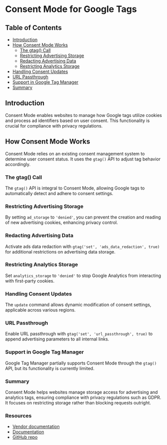 # Consent Mode for Google Tags

## Table of Contents
- [Introduction](#introduction)
- [How Consent Mode Works](#how-consent-mode-works)
  - [The gtag() Call](#the-gtag-call)
  - [Restricting Advertising Storage](#restricting-advertising-storage)
  - [Redacting Advertising Data](#redacting-advertising-data)
  - [Restricting Analytics Storage](#restricting-analytics-storage)
- [Handling Consent Updates](#handling-consent-updates)
- [URL Passthrough](#url-passthrough)
- [Support in Google Tag Manager](#support-in-google-tag-manager)
- [Summary](#summary)

## Introduction
Consent Mode enables websites to manage how Google tags utilize cookies and process ad identifiers based on user consent. This functionality is crucial for compliance with privacy regulations.

## How Consent Mode Works
Consent Mode relies on an existing consent management system to determine user consent status. It uses the `gtag()` API to adjust tag behavior accordingly.

### The gtag() Call
The `gtag()` API is integral to Consent Mode, allowing Google tags to automatically detect and adhere to consent settings.

### Restricting Advertising Storage
By setting `ad_storage` to `'denied'`, you can prevent the creation and reading of new advertising cookies, enhancing privacy control.

### Redacting Advertising Data
Activate ads data redaction with `gtag('set', 'ads_data_redaction', true)` for additional restrictions on advertising data storage.

### Restricting Analytics Storage
Set `analytics_storage` to `'denied'` to stop Google Analytics from interacting with first-party cookies.

### Handling Consent Updates
The `update` command allows dynamic modification of consent settings, applicable across various regions.

### URL Passthrough
Enable URL passthrough with `gtag('set', 'url_passthrough', true)` to append advertising parameters to all internal links.

### Support in Google Tag Manager
Google Tag Manager partially supports Consent Mode through the `gtag()` API, but its functionality is currently limited.

### Summary
Consent Mode helps websites manage storage access for advertising and analytics tags, ensuring compliance with privacy regulations such as GDPR. It focuses on restricting storage rather than blocking requests outright.

### Resources
- [Vendor documentation](https://developers.google.com/gtagjs/devguide/consent)
- [Documentation](https://github.com/mtechraw/consent-mode-gtm/blob/main/README.md)
- [GitHub repo](https://github.com/mtechraw/consent-mode-gtm)
